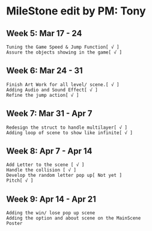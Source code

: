 # MileStone edit by PM: Tony

## Week 5: 	 Mar 17 - 24
	Tuning the Game Speed & Jump Function[ √ ] 
	Assure the objects showing in the game[ √ ] 
## Week 6:   Mar 24 - 31
	Finish Art Work for all level/ scene.[ √ ] 
	Adding Audio and Sound Effect[ √ ]
	Refine the jump action[ √ ]  
	
## Week 7: Mar 31 - Apr 7
	Redesign the struct to handle multilayer[ √ ] 
	Adding loop of scene to show like infinite[ √ ] 
	
## Week 8: Apr 7 - Apr 14
	Add Letter to the scene [ √ ] 
	Handle the collision [ √ ] 
	Develop the random letter pop up[ Not yet ] 
	Pitch[ √ ] 

## Week 9: Apr 14 - Apr 21
	Adding the win/ lose pop up scene
	Adding the option and about scene on the MainScene
	Poster